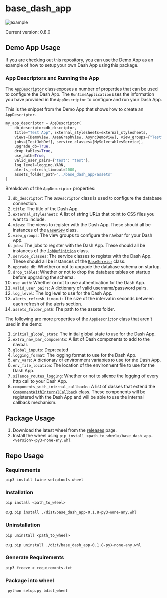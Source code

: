 ﻿# base_dash_app

![example](https://github.com/fmahmud/base_dash_app/actions/workflows/python-package.yml/badge.svg)

Current version: 0.8.0

## Demo App Usage
If you are checking out this repository, you can use the Demo App as an example of 
how to setup your own Dash App using this package.

### App Descriptors and Running the App
The [`AppDescriptor`](https://github.com/fmahmud/base_dash_app/blob/master/base_dash_app/application/app_descriptor.py)
class exposes a number of properties that can be used to configure the Dash App.
The `RuntimeApplication` uses the information you have provided in the 
`AppDescriptor` to configure and run your Dash App.

This is the snippet from the Demo App that shows how to create an `AppDescriptor`.
```python
my_app_descriptor = AppDescriptor(
    db_descriptor=db_descriptor,
    title="Test App", external_stylesheets=external_stylesheets,
    views=[DemoView, AreaGraphView, AsyncDemoView], view_groups={"Test": [DemoView]},
    jobs=[TestJobDef], service_classes=[MySelectablesService],
    upgrade_db=True,
    drop_tables=True,
    use_auth=True,
    valid_user_pairs={"test": "test"},
    log_level=logging.WARN,
    alerts_refresh_timeout=2000,
    assets_folder_path="../base_dash_app/assets"
)
```

Breakdown of the `AppDescriptor` properties:
1) `db_descriptor`: The `DBDescriptor` class is used to configure the database connection.
2) `title`: The title of the Dash App.
3) `external_stylesheets`: A list of string URLs that point to CSS files you want to include.
4) `views`: The views to register with the Dash App. 
These should all be instances of the [`BaseView`](https://github.com/fmahmud/base_dash_app/blob/master/base_dash_app/views/base_view.py) class.
5) `view_groups`: The view groups to configure the navbar for your Dash App.
6) `jobs`: The jobs to register with the Dash App. 
These should all be instances of the [`JobDefinition`](https://github.com/fmahmud/base_dash_app/blob/master/base_dash_app/models/job_definition.py) class. 
7) `service_classes`: The service classes to register with the Dash App. 
These should all be instances of the [`BaseService`](https://github.com/fmahmud/base_dash_app/blob/master/base_dash_app/services/base_service.py) class.
8) `upgrade_db`: Whether or not to upgrade the database schema on startup.
9) `drop_tables`: Whether or not to drop the database tables on startup before upgrading the schema.
10) `use_auth`: Whether or not to use authentication for the Dash App.
11) `valid_user_pairs`: A dictionary of valid username/password pairs.
12) `log_level`: The log level to use for the Dash App.
13) `alerts_refresh_timeout`: The size of the interval in seconds between each refresh of the alerts section.
14) `assets_folder_path`: The path to the assets folder.

The following are more properties of the `AppDescriptor` class that aren't used in the demo:
1) `initial_global_state`: The initial global state to use for the Dash App.
2) `extra_nav_bar_components`: A list of Dash components to add to the navbar.
3) `global_inputs`: Deprecated
4) `logging_format`: The logging format to use for the Dash App.
5) `env_vars`: A dictionary of environment variables to use for the Dash App.
6) `env_file_location`: The location of the environment file to use for the Dash App.
7) `silence_routes_logging`: Whether or not to silence the logging of every http call to your Dash App.
8) `components_with_internal_callbacks`: A list of classes that extend the [`ComponentWithInternalCallback`](https://github.com/fmahmud/base_dash_app/blob/master/base_dash_app/components/base_component.py#L19)
class. These components will be registered with the Dash App and will be able to use the internal callback mechanism.

## Package Usage
1) Download the latest wheel from the [releases](https://github.com/fmahmud/base_dash_app/releases) page.
2) Install the wheel using `pip install <path_to_wheel>/base_dash_app-<version>-py3-none-any.whl`


## Repo Usage

### Requirements
`pip3 install twine setuptools wheel`

### Installation
`pip install <path_to_wheel>`

e.g. `pip install ./dist/base_dash_app-0.1.8-py3-none-any.whl`

### Uninstallation
`pip uninstall <path_to_wheel>`

e.g. `pip uninstall ./dist/base_dash_app-0.1.8-py3-none-any.whl`

### Generate Requirements
`pip3 freeze > requirements.txt`

### Package into wheel
` python setup.py bdist_wheel`
